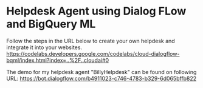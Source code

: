 # Helpdesk Agent using Dialog FLow and BigQuery ML

Follow the steps in the URL below to create your own helpdesk and integrate it into your websites.
https://codelabs.developers.google.com/codelabs/cloud-dialogflow-bqml/index.html?index=..%2F..cloudai#0

The demo for my helpdesk agent "BillyHelpdesk" can be found on following URL:
https://bot.dialogflow.com/b4911023-c746-4783-b329-6d065bffb822
